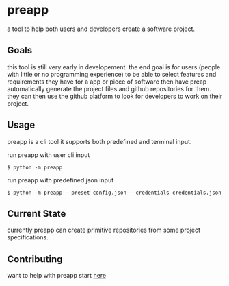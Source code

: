 # preapp
a tool to help both users and developers create a software project. 

## Goals
this tool is still very early in developement. the end goal is for users (people with little or no programming experience) to be able to select features and requirements they have for a app or piece of software then have preap automatically generate the project files and github repositories for them. they can then use the github platform to look for developers to work on their project. 

## Usage
preapp is a cli tool it supports both predefined and terminal input.

run preapp with user cli input

```$ python -m preapp ```

run preapp with predefined json input

```$ python -m preapp --preset config.json --credentials credentials.json```

## Current State
currently preapp can create primitive repositories from some project specifications. 

## Contributing
want to help with preapp start [here](CONTRIBUTING.md)
